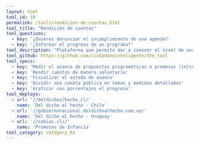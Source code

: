 ```yaml
---
layout: tool
tool_id: 10
permalink: /tools/rendicion-de-cuentas.html
tool_title: "Rendición de cuentas"
tool_questions:
  - key: '¿Quieres denunciar el incumplimiento de una agenda?'
  - key: '¿Informar el progreso de un programa?'
tool_description: "Plataforma que permite dar a conocer el nivel de avance de un proyecto con porcentajes por categoría, ya sea para rendir cuentas de manera voluntaria o para exponer el proceso de un otro."
tool_github: https://github.com/ciudadanointeligente/the_tool
tool_specs:
  - key: 'Medir el avance de propuestas programáticas o promesas (in)cumplidas'
  - key: 'Rendir cuentas de manera voluntaria'
  - key: 'Fiscalizar el estado de avance'
  - key: 'Dividir una cuenta pública en temas y medidas detalladas'
  - key: 'Graficar con porcentajes el progreso'
tool_deploys:
  - url: '//deldichoalhecho.cl/'
    name: 'Del dicho al hecho - Chile'
  - url: '//gobiernonacional.deldichoalhecho.com.uy/'
    name: 'Del dicho al hecho - Uruguay'
  - url: '//sabias.cl//'
    name: 'Promesas de Infancia'
tool_category: category_03
---
```

